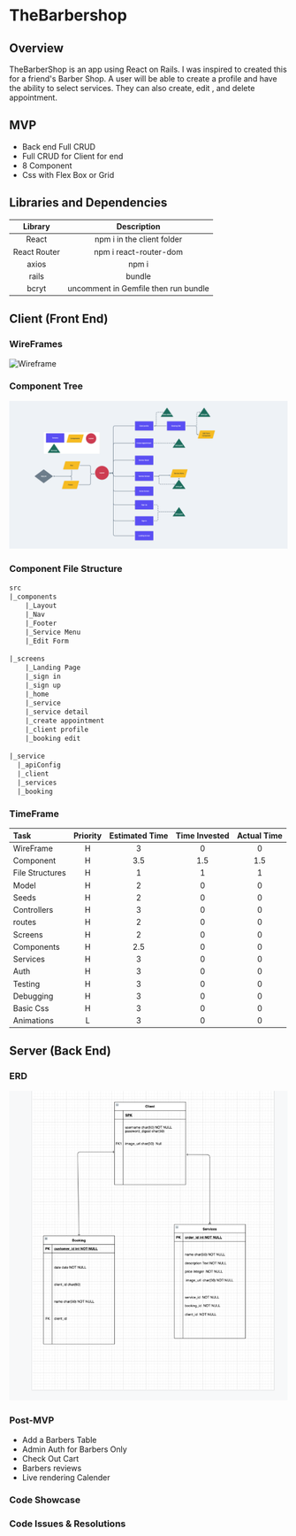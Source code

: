 # TheBarbershop

## Overview
TheBarberShop is an app using React on Rails. I was inspired to created this for a friend's Barber Shop. A user will be able to create a profile and have the ability to select services. They can also create, edit , and delete appointment. 

## MVP
- Back end Full CRUD
- Full CRUD for Client for end
- 8 Component 
- Css with Flex Box or Grid

## Libraries and Dependencies
| Library | Description |                      
| :-------: | :------------: |
| React | npm i in the client folder |
| React Router | npm i react-router-dom |
| axios | npm i |
| rails | bundle |
| bcryt | uncomment in Gemfile then run bundle | 

## Client (Front End)

### WireFrames
![Wireframe](https://user-images.githubusercontent.com/85528188/128965480-8f642a9c-3305-410d-ab2f-cae2ec59e5c7.png)

### Component Tree

![alt text](read_me_pic/components.png)

### Component File Structure
```structure
src
|_components
    |_Layout
    |_Nav
    |_Footer
    |_Service Menu
    |_Edit Form

|_screens
    |_Landing Page
    |_sign in
    |_sign up
    |_home
    |_service
    |_service detail
    |_create appointment
    |_client profile
    |_booking edit

|_service
  |_apiConfig
  |_client
  |_services
  |_booking    
```


  ### TimeFrame

| Task | Priority | Estimated Time | Time Invested | Actual Time |
| :----| :--------: | :-----------: | :-----------: | :-----------------: |
| WireFrame| H | 3 | 0 | 0 |
| Component | H | 3.5 | 1.5 | 1.5 | 
| File Structures | H | 1 | 1 | 1 |
| Model | H | 2 | 0 | 0 |
| Seeds | H | 2 | 0 | 0 |
| Controllers | H | 3 | 0 | 0|
| routes | H | 2 | 0 | 0 |
| Screens | H | 2 | 0 | 0 |
| Components | H | 2.5 | 0 | 0 |
| Services | H | 3 | 0 | 0 |
| Auth | H | 3 | 0 | 0|
| Testing | H | 3 | 0 | 0 |
| Debugging | H | 3 | 0 | 0 |
| Basic Css | H | 3 | 0 | 0 |
| Animations | L | 3 | 0 | 0 |


## Server (Back End)

### ERD

![alt text](read_me_pic/ERD.png)

### Post-MVP
- Add a Barbers Table
- Admin Auth for Barbers Only
- Check Out Cart 
- Barbers reviews
- Live rendering Calender

### Code Showcase


### Code Issues & Resolutions
